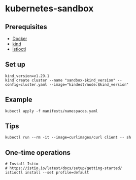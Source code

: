 # kubernetes-sandbox

## Prerequisites

* [Docker](https://www.docker.com/)
* [kind](https://kind.sigs.k8s.io/)
* [istioctl](https://istio.io/latest/docs/ops/diagnostic-tools/istioctl/)

## Set up

```
kind_version=v1.29.1
kind create cluster --name "sandbox-$kind_version" --config=cluster.yaml --image="kindest/node:$kind_version"
```

## Example

```
kubectl apply -f manifests/namespaces.yaml
```

## Tips

```
kubectl run --rm -it --image=curlimages/curl client -- sh
```

## One-time operations

```
# Install Istio
# https://istio.io/latest/docs/setup/getting-started/
istioctl install --set profile=default
```
